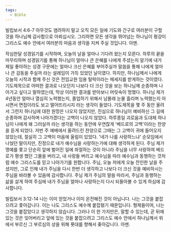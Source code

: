 ```yaml
---
tags:
  - Bible
---
```

빌립보서 4:6-7
아무것도 염려하지 말고 오직 모든 일에 기도와 간구로 여러분이 구할 것을 하나님께 감사함으로 아뢰십시오. 그리하면 모든 생각을 뛰어넘는 하나님이 평강이 그리스도 예수 안에서 여러분의 마음과 생각을 지켜 주실 것입니다. 아멘.

작심한달 성경읽기를 시작하며, 오늘의 날을 얼마나 기다려 왔는지 모른다. 하루의 끝을 마무리하며 성경읽기를 통해 하나님이 얼마나 큰 은혜를 나에게 주셨는지 알기에 내가 제일 좋아하는 성경 구문에는 얼마나 크신 은혜를 부어주실까 말씀을 통해 나에게 얼마나 큰 감동을 주실까 라는 설레임이 가득 있었던 날이였다. 하지만, 하나님께서 나에게 오늘의 시작과 함께 주신 것은 전임교원 임용 탈락이라는 메세지를 받게하는 것이였다. 기도제목으로 어떠한 결과로 나오던지 나보다 더 크신 것을 보는 하나님께 순종하며 나아가고 싶다고 말하였는데, 막상 이러한 결과를 받아보니 머릿속이 멍했다. 하나님 제가 4년동안 얼마나 열심히 노력했는지, 졸업하기 위해서 남몰래 눈물 흘리며 노력했는지 아시면서 면접이라도 보고 떨어뜨리시지 라는 생각이 들었다. 기도제목을 몇 주 동안 올려서 그런지 하나님에 대한 원망은 나오지 않았지만, 진심으로 하나님이 예비하신 그 길에 순종하며 감사하며 나아가겠다는 고백이 나오지 않았다. 하루종일 괴로움과 도대체 하나님이 나에게 왜 그러실까 라는 생각을 하는 동안에 우연찮게 '베드로의 고백'이라는 찬양을 듣게 되었다. 저번 주 예배에서 올려드린 찬양으로 그때는 그 고백이 귀에 들어오지 않았는데, 절실히 그 고백이 마음에 울림이 있었다. '네가 나를 사랑하느냐' 순모임에서 나눴던 말이지만, 진정으로 내가 예수님을 사랑하는가에 대해 생각하게 된다. 주님 제가 명예를 쫓고 단순히 앞에 벌어진 일에 좌절하는 것이 아니라 주님을 너무 사랑하여 베드로가 평생 했던 그물을 버리고, 내 사랑들 버리고 예수님을 따라 예수님과 동행하는 것처럼 예수 그리스도를 믿고 나아가기를 원합니다. 주님, 오늘 저에게 오늘 잔인한 날을 주셨지만, 그로 인해 내가 주님을 다시 한번 더 생각하고 나보다 더 크신 것을 예비하시는 주님을 바라볼 수 있음에 감사합니다. 주님 제가 주님의 말씀 따라서, 주님과 동행하는 삶을 살게 하여 주심에 내가 주님을 얼마나 사랑하는지 다시 되돌아볼 수 있게 하심에 감사합니다.

빌립보서 3:12-14
나는 이미 얻었거나 이미 온전해진 것이 아닙니다. 나는 그것을 붙잡으려고 좇아갑니다. 이는 나도 그리스도 예수께 붙잡혔기 때문입니다. 형제들이여, 나는 그것을 붙잡았다고 생각하지 않습니다. 그러나 이 한 가지만은, 말할 수 있는데, 곧 뒤에 있는 것은 잊어버리고 앞에 있는 것을 붙잡으려고 그리스도 예수 안에서 하나님께서 위에서 부르신 그 부르심의 상을 위해 푯대를 향해서 좆아갑니다. 아멘.
